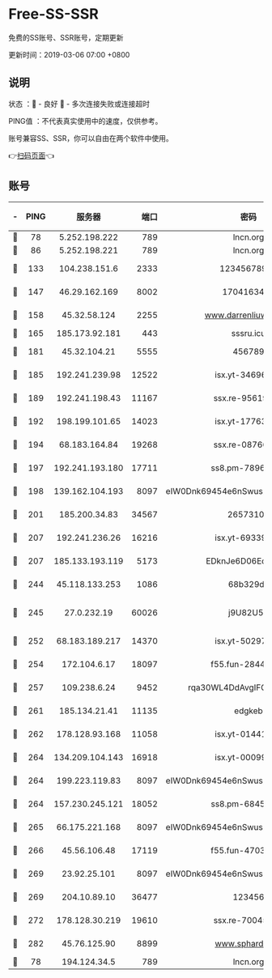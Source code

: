 # Free-SS-SSR

免费的SS账号、SSR账号，定期更新

更新时间：2019-03-06 07:00 +0800

## 说明

状态     ：🙂 - 良好 🙁 - 多次连接失败或连接超时

PING值   ：不代表真实使用中的速度，仅供参考。

账号兼容SS、SSR，你可以自由在两个软件中使用。

👉[扫码页面](https://liesauer.github.io/free-ss-ssr.github.io/)👈

## 账号

|-|PING|服务器|端口|密码|加密方式|区域|
|:----:|:----:|:-----:|-----:|:----:|:----:|:----:|
|🙂|78|5.252.198.222|789|lncn.org|rc4|JP|
|🙂|86|5.252.198.221|789|lncn.org|rc4|JP|
|🙂|133|104.238.151.6|2333|12345678900|aes-256-cfb|JP|
|🙂|147|46.29.162.169|8002|1704163453|aes-256-cfb|RU|
|🙂|158|45.32.58.124|2255|www.darrenliuwei.com|aes-256-cfb|JP|
|🙂|165|185.173.92.181|443|sssru.icu|rc4-md5|RU|
|🙂|181|45.32.104.21|5555|456789|aes-256-cfb|SG|
|🙂|185|192.241.239.98|12522|isx.yt-34696326|aes-256-cfb|US|
|🙂|189|192.241.198.43|11167|ssx.re-95619566|aes-256-cfb|US|
|🙂|192|198.199.101.65|14023|isx.yt-17763934|aes-256-cfb|US|
|🙂|194|68.183.164.84|19268|ssx.re-08766670|aes-256-cfb|US|
|🙂|197|192.241.193.180|17711|ss8.pm-78965598|aes-256-cfb|US|
|🙂|198|139.162.104.193|8097|eIW0Dnk69454e6nSwuspv9DmS201tQ0D|aes-256-cfb|JP|
|🙂|201|185.200.34.83|34567|26573106|aes-256-cfb|US|
|🙂|207|192.241.236.26|16216|isx.yt-69339044|aes-256-cfb|US|
|🙂|207|185.133.193.119|5173|EDknJe6D06EoWDaw|aes-256-cfb|US|
|🙂|244|45.118.133.253|1086|68b329da|aes-256-cfb|SG|
|🙂|245|27.0.232.19|60026|j9U82U53|xchacha20-ietf-poly1305|HK|
|🙂|252|68.183.189.217|14370|isx.yt-50297901|aes-256-cfb|SG|
|🙂|254|172.104.6.17|18097|f55.fun-28441819|aes-256-cfb|US|
|🙂|257|109.238.6.24|9452|rqa30WL4DdAvgIFG6Fs3znzTa|aes-256-cfb|FR|
|🙂|261|185.134.21.41|11135|edgkeb|aes-256-cfb|GB|
|🙂|262|178.128.93.168|11058|isx.yt-01441117|aes-256-cfb|SG|
|🙂|264|134.209.104.143|16918|isx.yt-00099040|aes-256-cfb|SG|
|🙂|264|199.223.119.83|8097|eIW0Dnk69454e6nSwuspv9DmS201tQ0D|aes-256-cfb|US|
|🙂|264|157.230.245.121|18052|ss8.pm-68457462|aes-256-cfb|SG|
|🙂|265|66.175.221.168|8097|eIW0Dnk69454e6nSwuspv9DmS201tQ0D|aes-256-cfb|US|
|🙂|266|45.56.106.48|17119|f55.fun-47038034|aes-256-cfb|US|
|🙂|269|23.92.25.101|8097|eIW0Dnk69454e6nSwuspv9DmS201tQ0D|aes-256-cfb|US|
|🙂|269|204.10.89.10|36477|123456|aes-256-cfb|US|
|🙂|272|178.128.30.219|19610|ssx.re-70045890|aes-256-cfb|SG|
|🙂|282|45.76.125.90|8899|www.sphard.com|aes-256-cfb|JP|
|🙁|78|194.124.34.5|789|lncn.org|rc4|JP|
